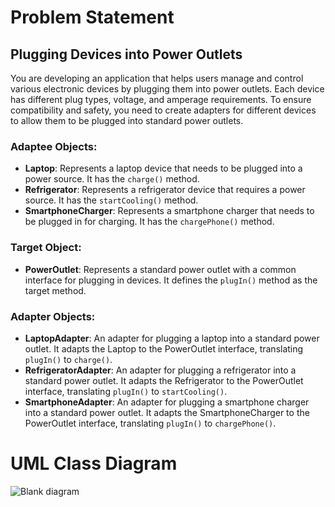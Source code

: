 # Problem Statement
## Plugging Devices into Power Outlets

You are developing an application that helps users manage and control various electronic devices by plugging them into power outlets. Each device has different plug types, voltage, and amperage requirements. To ensure compatibility and safety, you need to create adapters for different devices to allow them to be plugged into standard power outlets.

### Adaptee Objects:

- **Laptop**: Represents a laptop device that needs to be plugged into a power source. It has the `charge()` method.
- **Refrigerator**: Represents a refrigerator device that requires a power source. It has the `startCooling()` method.
- **SmartphoneCharger**: Represents a smartphone charger that needs to be plugged in for charging. It has the `chargePhone()` method.

### Target Object:

- **PowerOutlet**: Represents a standard power outlet with a common interface for plugging in devices. It defines the `plugIn()` method as the target method.

### Adapter Objects:

- **LaptopAdapter**: An adapter for plugging a laptop into a standard power outlet. It adapts the Laptop to the PowerOutlet interface, translating `plugIn()` to `charge()`.
- **RefrigeratorAdapter**: An adapter for plugging a refrigerator into a standard power outlet. It adapts the Refrigerator to the PowerOutlet interface, translating `plugIn()` to `startCooling()`.
- **SmartphoneAdapter**: An adapter for plugging a smartphone charger into a standard power outlet. It adapts the SmartphoneCharger to the PowerOutlet interface, translating `plugIn()` to `chargePhone()`.
  
# UML Class Diagram
![Blank diagram](https://github.com/lloydestrada/adapterPattern/assets/142376663/7b092e0b-2bdc-43a9-9f6a-2e592c2b08c0)

